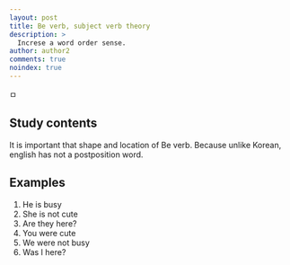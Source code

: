 ```yaml
---
layout: post
title: Be verb, subject verb theory
description: >
  Increse a word order sense.
author: author2
comments: true
noindex: true
---
```

ㅁ
## Study contents
It is important that shape and location of Be verb.
Because unlike Korean, english has not a postposition word.

## Examples
1. He is busy
2. She is not cute
3. Are they here?
4. You were cute 
5. We were not busy
6. Was I here?
